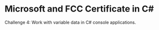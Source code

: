 # Microsoft and FCC Certificate in C\#  

Challenge 4: Work with variable data in C# console applications.
